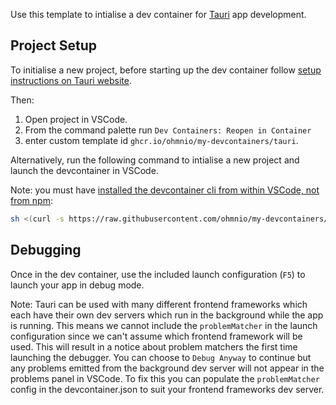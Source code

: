 Use this template to intialise a dev container for [Tauri](https://v2.tauri.app/) app development.

## Project Setup

To initialise a new project, before starting up the dev container follow [setup instructions on Tauri website](https://v2.tauri.app/start/create-project/#using-create-tauri-app). 

Then: 
1. Open project in VSCode.
2. From the command palette run `Dev Containers: Reopen in Container`
3. enter custom template id `ghcr.io/ohmnio/my-devcontainers/tauri`. 

Alternatively, run the following command to intialise a new project and launch the devcontainer in VSCode.

Note: you must have [installed the devcontainer cli from within VSCode, not from npm](https://code.visualstudio.com/docs/devcontainers/devcontainer-cli#_installation):

```bash 
sh <(curl -s https://raw.githubusercontent.com/ohmnio/my-devcontainers/main/src/tauri/create-tauri-project.sh)
```

## Debugging

Once in the dev container, use the included launch configuration (`F5`) to launch your app in debug mode. 

Note: Tauri can be used with many different frontend frameworks which each have their own dev servers which run in the background while the app is running. This means we cannot include the `problemMatcher` in the launch configuration since we can't assume which frontend framework will be used. This will result in a notice about problem matchers the first time launching the debugger. You can choose to `Debug Anyway` to continue but any problems emitted from the background dev server will not appear in the problems panel in VSCode. To fix this you can populate the `problemMatcher` config in the devcontainer.json to suit your frontend frameworks dev server.